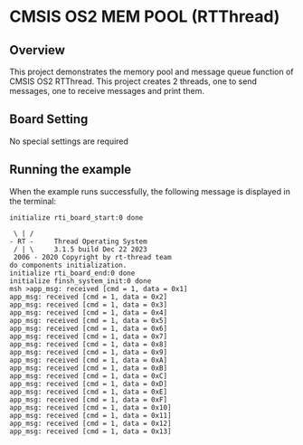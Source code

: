 # CMSIS OS2 MEM POOL (RTThread)

## Overview

This project demonstrates the memory pool and message queue function of CMSIS OS2 RTThread. This project creates 2 threads, one to send messages, one to receive messages and print them.

## Board Setting

No special settings are required

## Running the example

When the example runs successfully, the following message is displayed in the terminal:
```console
initialize rti_board_start:0 done

 \ | /
- RT -     Thread Operating System
 / | \     3.1.5 build Dec 22 2023
 2006 - 2020 Copyright by rt-thread team
do components initialization.
initialize rti_board_end:0 done
initialize finsh_system_init:0 done
msh >app_msg: received [cmd = 1, data = 0x1]
app_msg: received [cmd = 1, data = 0x2]
app_msg: received [cmd = 1, data = 0x3]
app_msg: received [cmd = 1, data = 0x4]
app_msg: received [cmd = 1, data = 0x5]
app_msg: received [cmd = 1, data = 0x6]
app_msg: received [cmd = 1, data = 0x7]
app_msg: received [cmd = 1, data = 0x8]
app_msg: received [cmd = 1, data = 0x9]
app_msg: received [cmd = 1, data = 0xA]
app_msg: received [cmd = 1, data = 0xB]
app_msg: received [cmd = 1, data = 0xC]
app_msg: received [cmd = 1, data = 0xD]
app_msg: received [cmd = 1, data = 0xE]
app_msg: received [cmd = 1, data = 0xF]
app_msg: received [cmd = 1, data = 0x10]
app_msg: received [cmd = 1, data = 0x11]
app_msg: received [cmd = 1, data = 0x12]
app_msg: received [cmd = 1, data = 0x13]

```
